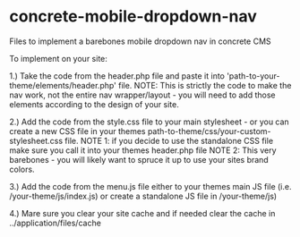# concrete-mobile-dropdown-nav
Files to implement a barebones mobile dropdown nav in concrete CMS

To implement on your site:

1.) Take the code from the header.php file and paste it into  'path-to-your-theme/elements/header.php' file.
NOTE: This is strictly the code to make the nav work, not the entire nav wrapper/layout - you will need to add those elements according to the design of your site.

2.) Add the code from the style.css file to your main stylesheet - or you can create a new CSS file in your themes path-to-theme/css/your-custom-stylesheet.css file. 
NOTE 1: if you decide to use the standalone CSS file make sure you call it into your themes header.php file
NOTE 2: This very barebones - you will likely want to spruce it up to use your sites brand colors.

3.) Add the code from the menu.js file either to your themes main JS file (i.e. /your-theme/js/index.js) or create a standalone JS file in /your-theme/js)  

4.) Mare sure you clear your site cache and if needed clear the cache in ../application/files/cache